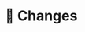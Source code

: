 # :gem: Changes
<!-- Forklar hva du endrer og HVORFOR. Bruk gjerne en liste,
eller del det opp i seksjoner hvis det er mye e.g
- En ting
  -  En underting
- En annen ting

Du kan også laste opp et bilde av endringen, ved å lime det inn her. Det anbefales.
-->
